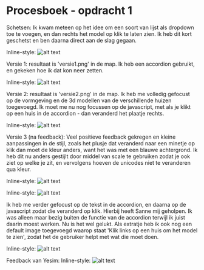 # Procesboek - opdracht 1

Schetsen: Ik kwam meteen op het idee om een soort van lijst als dropdown toe te voegen, en dan rechts het model op klik te laten zien. Ik heb dit kort geschetst en ben daarna direct aan de slag gegaan.

Inline-style:
![alt text](https://thomas-stevens.github.io/frontend-voor-designers-1920/opdracht1/img/README/schetsen.jpg "Logo Title Text 1")

Versie 1: resultaat is 'versie1.png' in de map. Ik heb een accordion gebruikt, en gekeken hoe ik dat kon neer zetten.

Inline-style:
![alt text](https://thomas-stevens.github.io/frontend-voor-designers-1920/opdracht1/img/README/versie1.png "Logo Title Text 1")

Versie 2: resultaat is 'versie2.png' in de map. Ik heb me volledig gefocust op de vormgeving en de 3d modellen van de verschillende huizen toegevoegd. Ik moet me nu nog focussen op de javascript, met als je klikt op een huis in de accordion - dan veranderd het plaatje rechts.

Inline-style:
![alt text](https://thomas-stevens.github.io/frontend-voor-designers-1920/opdracht1/img/README/versie2.png "Logo Title Text 1")

Versie 3 (na feedback): Veel positieve feedback gekregen en kleine aanpassingen in de stijl, zoals het plusje dat veranderd naar een minetje op klik dan moet de kleur anders, want het was met een blauwe achtergrond. Ik heb dit nu anders gestijlt door middel van scale te gebruiken zodat je ook ziet op welke je zit, en vervolgens hoeven de unicodes niet te veranderen qua kleur.

Inline-style:
![alt text](https://thomas-stevens.github.io/frontend-voor-designers-1920/opdracht1/img/README/versie3-accordion1.png "Logo Title Text 1")

Inline-style:
![alt text](https://thomas-stevens.github.io/frontend-voor-designers-1920/opdracht1/img/README/versie3-accordion1.1.png "Logo Title Text 1")

Ik heb me verder gefocust op de tekst in de accordion, en daarna op de javascript zodat die veranderd op klik.
Hierbij heeft Sanne mij geholpen. Ik was alleen maar bezig buiten de functie van de accordion terwijl ik juist daarin moest werken.
Nu is het wel gelukt. Als extratje heb ik ook nog een default image toegevoegd waarop staat 'Klik links op een huis om het model te zien', zodat het de gebruiker helpt met wat die moet doen.

Inline-style:
![alt text](https://thomas-stevens.github.io/frontend-voor-designers-1920/opdracht1/img/README/versie3.png "Logo Title Text 1")

Feedback van Yesim:
Inline-style:
![alt text](https://thomas-stevens.github.io/frontend-voor-designers-1920/opdracht1/img/README/feedback.jpg "Logo Title Text 1")
